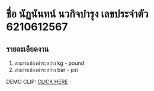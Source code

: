 # ชื่อ นัฏนันทน์ นวกิจบำรุง เลขประจำตัว 6210612567
## รายละเอียดงาน
1. สามารแปลงค่าระหว่าง kg - pound  
2. สามารแปลงค่าระหว่าง bar - psi

DEMO CLIP: [CLICK HERE](https://youtu.be/t015YW9_4I0)
